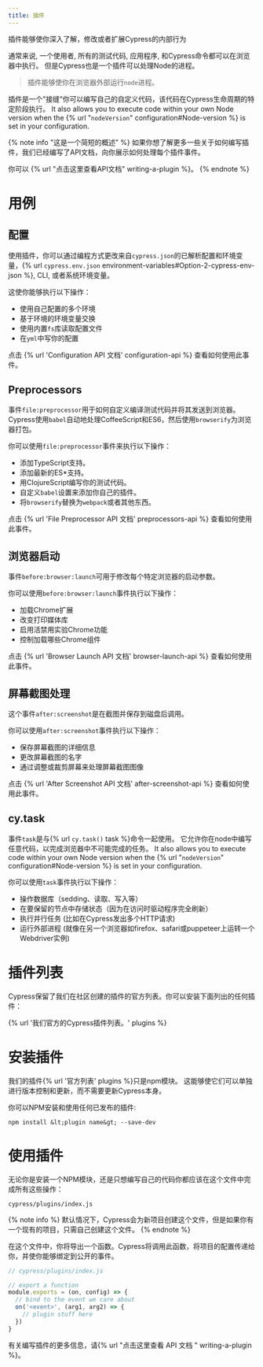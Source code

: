 ```yaml
---
title: 插件
---
```


插件能够使你深入了解，修改或者扩展Cypress的内部行为

通常来说, 一个使用者, 所有的测试代码, 应用程序, 和Cypress命令都可以在浏览器中执行。 但是Cypress也是一个插件可以处理Node的进程。

> 插件能够使你在浏览器外部运行`node`进程。

插件是一个"接缝"你可以编写自己的自定义代码，该代码在Cypress生命周期的特定阶段执行。 It also allows you to execute code within your own Node version when the {% url "`nodeVersion`" configuration#Node-version %} is set in your configuration.

{% note info "这是一个简短的概述" %}
如果你想了解更多一些关于如何编写插件，我们已经编写了API文档，向你展示如何处理每个插件事件。

你可以 {% url "点击这里查看API文档" writing-a-plugin %}。
{% endnote %}

# 用例

## 配置

使用插件，你可以通过编程方式更改来自`cypress.json`的已解析配置和环境变量，{% url `cypress.env.json` environment-variables#Option-2-cypress-env-json %}, CLI, 或者系统环境变量。

这使你能够执行以下操作：

- 使用自己配置的多个环境
- 基于环境的环境变量交换
- 使用内置`fs`库读取配置文件
- 在`yml`中写你的配置

点击 {% url 'Configuration API 文档' configuration-api %} 查看如何使用此事件。

## Preprocessors

事件`file:preprocessor`用于如何自定义编译测试代码并将其发送到浏览器。Cypress使用`babel`自动地处理CoffeeScript和ES6，然后使用`browserify`为浏览器打包。

你可以使用`file:preprocessor`事件来执行以下操作：

- 添加TypeScript支持。
- 添加最新的ES*支持。
- 用ClojureScript编写你的测试代码。
- 自定义`babel`设置来添加你自己的插件。
- 将`browserify`替换为`webpack`或者其他东西。

点击 {% url 'File Preprocessor API 文档' preprocessors-api %} 查看如何使用此事件。

## 浏览器启动

事件`before:browser:launch`可用于修改每个特定浏览器的启动参数。

你可以使用`before:browser:launch`事件执行以下操作：

- 加载Chrome扩展
- 改变打印媒体库
- 启用活禁用实验Chrome功能
- 控制加载哪些Chrome组件

点击 {% url 'Browser Launch API 文档' browser-launch-api %} 查看如何使用此事件。

## 屏幕截图处理

这个事件`after:screenshot`是在截图并保存到磁盘后调用。

你可以使用`after:screenshot`事件执行以下操作：

- 保存屏幕截图的详细信息
- 更改屏幕截图的名字
- 通过调整或裁剪屏幕来处理屏幕截图图像

点击 {% url 'After Screenshot API 文档' after-screenshot-api %} 查看如何使用此事件。

## cy.task

事件`task`是与{% url `cy.task()` task %}命令一起使用。 它允许你在node中编写任意代码，以完成浏览器中不可能完成的任务。 It also allows you to execute code within your own Node version when the {% url "`nodeVersion`" configuration#Node-version %} is set in your configuration.


你可以使用`task`事件执行以下操作：

- 操作数据库（sedding、读取、写入等）
- 在要保留的节点中存储状态（因为在访问时驱动程序完全刷新）
- 执行并行任务 (比如在Cypress发出多个HTTP请求)
- 运行外部进程 (就像在另一个浏览器如firefox、safari或puppeteer上运转一个Webdriver实例)

# 插件列表

Cypress保留了我们在社区创建的插件的官方列表。你可以安装下面列出的任何插件：

{% url '我们官方的Cypress插件列表。' plugins %}

# 安装插件

我们的插件{% url '官方列表' plugins %}只是npm模块。 这能够使它们可以单独进行版本控制和更新，而不需要更新Cypress本身。

你可以NPM安装和使用任何已发布的插件:

```shell
npm install &lt;plugin name&gt; --save-dev
```

# 使用插件

无论你是安装一个NPM模块，还是只想编写自己的代码你都应该在这个文件中完成所有这些操作：

```text
cypress/plugins/index.js
```

{% note info %}
默认情况下，Cypress会为新项目创建这个文件，但是如果你有一个现有的项目，只需自己创建这个文件。
{% endnote %}

在这个文件中，你将导出一个函数。Cypress将调用此函数，将项目的配置传递给你，并使你能够绑定到公开的事件。

```javascript
// cypress/plugins/index.js

// export a function
module.exports = (on, config) => {
  // bind to the event we care about
  on('<event>', (arg1, arg2) => {
    // plugin stuff here
  })
}
```

有关编写插件的更多信息，请{% url "点击这里查看 API 文档 " writing-a-plugin %}。
